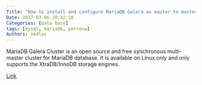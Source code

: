 ```yaml
---
Title: "How to install and configure MariaDB Galera as master to master replication cluster on Ubuntu 16.04 LTS"
Date: 2017-03-06 20:42:18
Categories: [data base]
tags: [mysql, mariadb, percona]
Authors: sedlav
---
```


MariaDB Galera Cluster is an open source and free synchronous multi-master cluster for MariaDB database. It is available on Linux only and only supports the XtraDB/InnoDB storage engines.

[Link](https://www.cyberciti.biz/faq/howto-install-configure-mariadb-galera-master-cluster-ubuntulinux/)
